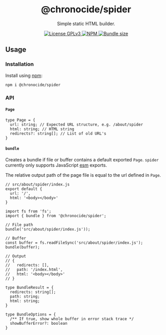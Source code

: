 <div align="center">
  <h1>@chronocide/spider</h1>
  <p>Simple static HTML builder.</p>
</div>

<div align="center">
  <a href="/LICENSE">
    <img alt="License GPLv3" src="https://img.shields.io/badge/license-GPLv3-blue.svg" />
  </a>
  <a href="https://www.npmjs.com/package/@chronocide/spider">
    <img alt="NPM" src="https://img.shields.io/npm/v/@chronocide/spider?label=npm">
  </a>
  <a href="https://packagephobia.com/result?p=@chronocide/spider">
    <img alt="Bundle size" src="https://packagephobia.com/badge?p=@chronocide/spider">
  </a>
</div>

## Usage

### Installation

Install using [npm](npmjs.org):

```sh
npm i @chronocide/spider
```

### API

#### `Page`

```TS
type Page = {
  url: string; // Expected URL structure, e.g. /about/spider
  html: string; // HTML string
  redirects?: string[]; // List of old URL's
}
```

#### `bundle`

Creates a bundle if file or buffer contains a default exported `Page`. `spider` currently only supports JavaScript [esm](https://nodejs.org/api/esm.html) exports.

The relative output path of the page file is equal to the url defined in `Page`.

```JS
// src/about/spider/index.js
export default {
  url: '/',
  html: '<body></body>'
}
```

```JS
import fs from 'fs';
import { bundle } from '@chronocide/spider';

// File path
bundle('src/about/spider/index.js'));

// Buffer
const buffer = fs.readFileSync('src/about/spider/index.js');
bundle(buffer);

// Output
// {
//   redirects: [],
//   path: '/index.html',
//   html: '<body></body>'
// }
```

```TS
type BundleResult = {
  redirects: string[];
  path: string;
  html: string;
}

type BundleOptions = {
  /** If true, show whole buffer in error stack trace */
  showBufferError?: boolean
}
```
